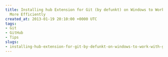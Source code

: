 ```yaml
---
title: Installing hub Extension for Git (by defunkt) on Windows to Work With GitHub
  More Efficiently
created_at: 2013-01-19 20:10:00 +0000 UTC
tags:
- Git
- GitHub
- Tips
slugs:
- installing-hub-extension-for-git-by-defunkt-on-windows-to-work-with-github-more-efficiently
---
```


